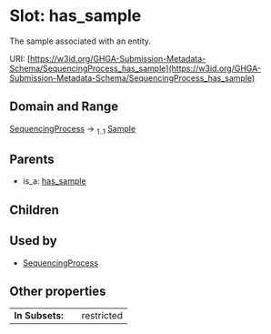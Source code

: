 
# Slot: has_sample


The sample associated with an entity.

URI: [https://w3id.org/GHGA-Submission-Metadata-Schema/SequencingProcess_has_sample](https://w3id.org/GHGA-Submission-Metadata-Schema/SequencingProcess_has_sample)


## Domain and Range

[SequencingProcess](SequencingProcess.md) &#8594;  <sub>1..1</sub> [Sample](Sample.md)

## Parents

 *  is_a: [has_sample](has_sample.md)

## Children


## Used by

 * [SequencingProcess](SequencingProcess.md)

## Other properties

|  |  |  |
| --- | --- | --- |
| **In Subsets:** | | restricted |

